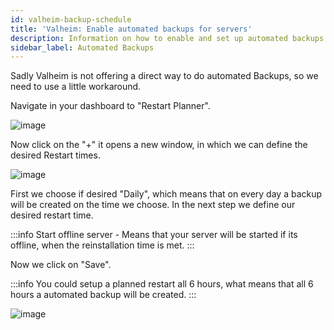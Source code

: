 ```yaml
---
id: valheim-backup-schedule
title: 'Valheim: Enable automated backups for servers'
description: Information on how to enable and set up automated backups for your Valheim server from ZAP-Hosting - ZAP-Hosting.com documentation
sidebar_label: Automated Backups
---
```


Sadly Valheim is not offering a direct way to do automated Backups, so we need to use a little workaround. 

Navigate in your dashboard to "Restart Planner".

![image](https://user-images.githubusercontent.com/26007280/189886463-43623a2d-3c7d-410d-a27b-b681d9c360af.png)

Now click on the "+" it opens a new window, in which we can define the desired Restart times.

![image](https://user-images.githubusercontent.com/26007280/189886490-defb10f0-ea0a-4314-a615-94182665510d.png)

First we choose if desired "Daily", which means that on every day a backup will be created on the time we choose.
In the next step we define our desired restart time.

:::info
Start offline server - Means that your server will be started if its offline, when the reinstallation time is met.
:::

Now we click on "Save".

:::info
You could setup a planned restart all 6 hours, what means that all 6 hours a automated backup will be created.
:::

![image](https://user-images.githubusercontent.com/26007280/189886512-41658b14-049c-4066-a6aa-05768002bcf8.png)
